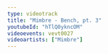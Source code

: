 ```yaml
---
type: videotrack
title: "Mimbre - Bench, pt. 3"
youtubeId: "hTlQ0ykncOM"
videoevents: vevt0027
videoartists: ["Mimbre"]
---
```

